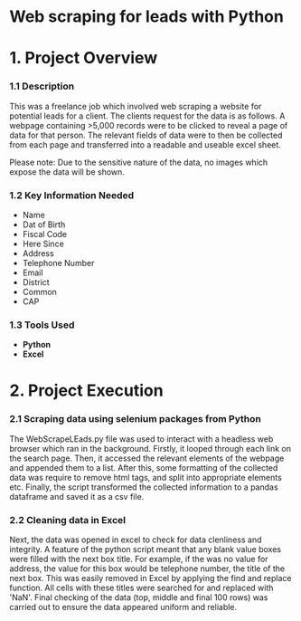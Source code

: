 # Web scraping for leads with Python

# 1. Project Overview
### 1.1 Description
This was a freelance job which involved web scraping a website for potential leads for a client. The clients request for the data is as follows. A webpage containing >5,000 records were to be clicked to reveal a page of data for that person. The relevant fields of data were to then be collected from each page and transferred into a readable and useable excel sheet.

Please note: Due to the sensitive nature of the data, no images which expose the data will be shown. 


### 1.2 Key Information Needed
* Name
* Dat of Birth
* Fiscal Code
* Here Since
* Address
* Telephone Number
* Email
* District
* Common
* CAP

### 1.3 Tools Used
* **Python**
* **Excel**

# 2. Project Execution

### 2.1 Scraping data using selenium packages from Python
The WebScrapeLEads.py file was used to interact with a headless web browser which ran in the background. Firstly, it looped through each link on the search page. Then, it accessed the relevant elements of the webpage and appended them to a list. After this, some formatting of the collected data was require to remove html tags, and split into appropriate elements etc. Finally, the script transformed the collected information to a pandas dataframe and saved it as a csv file. 

### 2.2 Cleaning data in Excel
Next, the data was opened in excel to check for data clenliness and integrity. A feature of the python script meant that any blank value boxes were filled with the next box title. For example, if the was no value for address, the value for this box would be telephone number, the title of the next box. This was easily removed in Excel by applying the find and replace function. All cells with these titles were searched for and replaced with 'NaN'. Final checking of the data (top, middle and final 100 rows) was carried out to ensure the data appeared uniform and reliable. 
